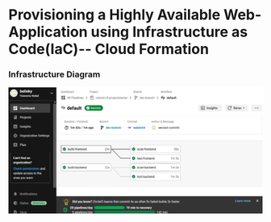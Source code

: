 # Provisioning a Highly Available Web-Application using Infrastructure as Code(IaC)-- Cloud Formation

### Infrastructure Diagram
![alt text](https://github.com/belisky/cdond-c3-projectstarter/blob/master/screenshots/SCREENSHOT10.jpg?raw=true)
